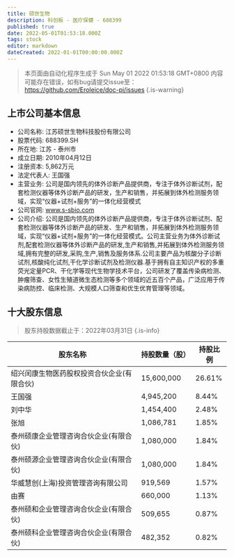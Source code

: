 ```yaml
---
title: 硕世生物
description: 科创板 - 医疗保健 - 688399
published: true
date: 2022-05-01T01:53:18.000Z
tags: stock
editor: markdown
dateCreated: 2022-01-01T00:00:00.000Z
---
```


> 本页面由自动化程序生成于 Sun May 01 2022 01:53:18 GMT+0800
> 内容可能存在错误，如有bug请提交issue至：https://github.com/Eroleice/doc-pi/issues
{.is-warning}

## 上市公司基本信息
- 公司名称: 江苏硕世生物科技股份有限公司
- 股票代码: 688399.SH
- 所在地: 江苏 - 泰州市
- 成立日期: 2010年04月12日
- 注册资本: 5,862万元
- 法定代表人: 王国强
- 主营业务: 公司是国内领先的体外诊断产品提供商，专注于体外诊断试剂，配套检测仪器等体外诊断产品的研发，生产和销售，并拓展到体外检测服务领域，实现“仪器+试剂+服务”的一体化经营模式
- 公司官网: www.s-sbio.com
- 公司介绍: 公司是国内领先的体外诊断产品提供商，专注于体外诊断试剂、配套检测仪器等体外诊断产品的研发、生产和销售，并拓展到体外检测服务领域，实现“仪器+试剂+服务”的一体化经营模式。公司主营业务为体外诊断试剂,配套检测仪器等体外诊断产品的研发,生产和销售,并拓展到体外检测服务领域,拥有完整的研发,采购,生产,销售及服务体系.公司主要产品为核酸分子诊断试剂,核酸纯化试剂,干化学诊断试剂及检测仪器.基于拥有自主知识产权的多重荧光定量PCR、干化学等现代生物学技术平台，公司研发了覆盖传染病检测、肿瘤筛查、女性生殖道微生态检测等多个领域的近五百个产品，广泛应用于传染病防控、临床检测、大规模人口筛查和优生优育管理等领域。


## 十大股东信息
> 股东持股数据截止于：2022年03月31日
{.is-info}

| 股东名称 | 持股数量（股） | 持股比例 |
| --- | --- | --- |
| 绍兴闰康生物医药股权投资合伙企业(有限合伙) | 15,600,000 | 26.61% |
| 王国强 | 4,945,200 | 8.44% |
| 刘中华 | 1,454,400 | 2.48% |
| 张旭 | 1,086,781 | 1.85% |
| 泰州硕康企业管理咨询合伙企业(有限合伙) | 1,080,000 | 1.84% |
| 泰州硕源企业管理咨询合伙企业(有限合伙) | 1,080,000 | 1.84% |
| 华威慧创(上海)投资管理咨询有限公司 | 919,569 | 1.57% |
| 由赛 | 660,000 | 1.13% |
| 泰州硕和企业管理咨询合伙企业(有限合伙) | 509,655 | 0.87% |
| 泰州硕科企业管理咨询合伙企业(有限合伙) | 482,352 | 0.82% |




